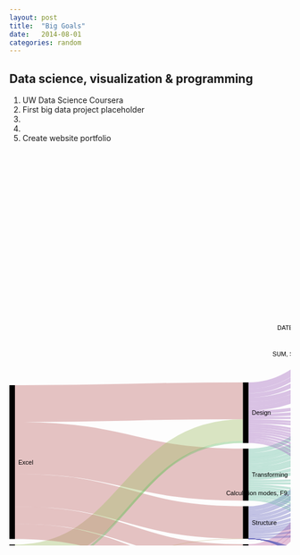 ```yaml
---
layout: post
title:  "Big Goals"
date:   2014-08-01
categories: random
---
```


<h2>Data science, visualization & programming</h2>

<ol>
	<li>UW Data Science Coursera</li>
	<li>First big data project placeholder</li>
	<li></li>
	<li></li>
	<li>Create website portfolio</li>
</ol>

<svg width="847" height="1188" xmlns="http://www.w3.org/2000/svg"><g transform="translate(0,10)"><g><path class="link" d="M10,522.4634146341464C214.25,522.4634146341464 214.25,570.1219512195122 418.5,570.1219512195122" style="stroke-width: 93.0731707317073px; fill: none; stroke: rgb(191, 105, 105); stroke-opacity: 0.4;"></path><path class="link" d="M10,442.9634146341463C214.25,442.9634146341463 214.25,437.9634146341463 418.5,437.9634146341463" style="stroke-width: 65.9268292682927px; fill: none; stroke: rgb(191, 105, 105); stroke-opacity: 0.4;"></path><path class="link" d="M10,598.0853658536586C214.25,598.0853658536586 214.25,655.7439024390245 418.5,655.7439024390245" style="stroke-width: 58.1707317073171px; fill: none; stroke: rgb(191, 105, 105); stroke-opacity: 0.4;"></path><path class="link" d="M10,714.7317073170732C214.25,714.7317073170732 214.25,490.3170731707317 418.5,490.3170731707317" style="stroke-width: 38.7804878048781px; fill: none; stroke: rgb(162, 191, 105); stroke-opacity: 0.4;"></path><path class="link" d="M10,642.6829268292684C214.25,642.6829268292684 214.25,710.3414634146342 418.5,710.3414634146342" style="stroke-width: 31.0243902439024px; fill: none; stroke: rgb(191, 105, 105); stroke-opacity: 0.4;"></path><path class="link" d="M10,671.7682926829269C214.25,671.7682926829269 214.25,749.4268292682927 418.5,749.4268292682927" style="stroke-width: 27.1463414634146px; fill: none; stroke: rgb(191, 105, 105); stroke-opacity: 0.4;"></path><path class="link" d="M428.5,410.8170731707317C632.75,410.8170731707317 632.75,5.81707317073148 837,5.81707317073148" style="stroke-width: 11.6341463414634px; fill: none; stroke: rgb(162, 105, 191); stroke-opacity: 0.4;"></path><path class="link" d="M428.5,700.6463414634147C632.75,700.6463414634147 632.75,27.451219512194893 837,27.451219512194893" style="stroke-width: 11.6341463414634px; fill: none; stroke: rgb(191, 105, 162); stroke-opacity: 0.4;"></path><path class="link" d="M428.5,443.780487804878C632.75,443.780487804878 632.75,206.95121951219485 837,206.95121951219485" style="stroke-width: 7.75609756097561px; fill: none; stroke: rgb(162, 105, 191); stroke-opacity: 0.4;"></path><path class="link" d="M428.5,638.2926829268293C632.75,638.2926829268293 632.75,153.68292682926804 837,153.68292682926804" style="stroke-width: 7.75609756097561px; fill: none; stroke: rgb(105, 105, 191); stroke-opacity: 0.4;"></path><path class="link" d="M428.5,420.5121951219512C632.75,420.5121951219512 632.75,47.1463414634144 837,47.1463414634144" style="stroke-width: 7.75609756097561px; fill: none; stroke: rgb(162, 105, 191); stroke-opacity: 0.4;"></path><path class="link" d="M428.5,428.2682926829268C632.75,428.2682926829268 632.75,118.17073170731683 837,118.17073170731683" style="stroke-width: 7.75609756097561px; fill: none; stroke: rgb(162, 105, 191); stroke-opacity: 0.4;"></path><path class="link" d="M428.5,630.5365853658537C632.75,630.5365853658537 632.75,82.65853658536562 837,82.65853658536562" style="stroke-width: 7.75609756097561px; fill: none; stroke: rgb(105, 105, 191); stroke-opacity: 0.4;"></path><path class="link" d="M428.5,527.4634146341464C632.75,527.4634146341464 632.75,135.92682926829244 837,135.92682926829244" style="stroke-width: 7.75609756097561px; fill: none; stroke: rgb(105, 191, 162); stroke-opacity: 0.4;"></path><path class="link" d="M428.5,436.0243902439024C632.75,436.0243902439024 632.75,189.19512195121925 837,189.19512195121925" style="stroke-width: 7.75609756097561px; fill: none; stroke: rgb(162, 105, 191); stroke-opacity: 0.4;"></path><path class="link" d="M428.5,710.3414634146342C632.75,710.3414634146342 632.75,64.90243902439002 837,64.90243902439002" style="stroke-width: 7.75609756097561px; fill: none; stroke: rgb(191, 105, 162); stroke-opacity: 0.4;"></path><path class="link" d="M428.5,718.0975609756098C632.75,718.0975609756098 632.75,100.41463414634123 837,100.41463414634123" style="stroke-width: 7.75609756097561px; fill: none; stroke: rgb(191, 105, 162); stroke-opacity: 0.4;"></path><path class="link" d="M428.5,535.219512195122C632.75,535.219512195122 632.75,242.46341463414606 837,242.46341463414606" style="stroke-width: 7.75609756097561px; fill: none; stroke: rgb(105, 191, 162); stroke-opacity: 0.4;"></path><path class="link" d="M428.5,451.5365853658537C632.75,451.5365853658537 632.75,224.70731707317046 837,224.70731707317046" style="stroke-width: 7.75609756097561px; fill: none; stroke: rgb(162, 105, 191); stroke-opacity: 0.4;"></path><path class="link" d="M428.5,739.7317073170732C632.75,739.7317073170732 632.75,171.43902439024365 837,171.43902439024365" style="stroke-width: 7.75609756097561px; fill: none; stroke: rgb(105, 162, 191); stroke-opacity: 0.4;"></path><path class="link" d="M428.5,662.5304878048781C632.75,662.5304878048781 632.75,449.0548780487802 837,449.0548780487802" style="stroke-width: 5.81707317073171px; fill: none; stroke: rgb(105, 105, 191); stroke-opacity: 0.4;"></path><path class="link" d="M428.5,553.640243902439C632.75,553.640243902439 632.75,306.7012195121949 837,306.7012195121949" style="stroke-width: 5.81707317073171px; fill: none; stroke: rgb(105, 191, 162); stroke-opacity: 0.4;"></path><path class="link" d="M428.5,656.7134146341464C632.75,656.7134146341464 632.75,385.7865853658534 837,385.7865853658534" style="stroke-width: 5.81707317073171px; fill: none; stroke: rgb(105, 105, 191); stroke-opacity: 0.4;"></path><path class="link" d="M428.5,650.8963414634147C632.75,650.8963414634147 632.75,322.5182926829266 837,322.5182926829266" style="stroke-width: 5.81707317073171px; fill: none; stroke: rgb(105, 105, 191); stroke-opacity: 0.4;"></path><path class="link" d="M428.5,458.32317073170736C632.75,458.32317073170736 632.75,369.9695121951217 837,369.9695121951217" style="stroke-width: 5.81707317073171px; fill: none; stroke: rgb(162, 105, 191); stroke-opacity: 0.4;"></path><path class="link" d="M428.5,645.079268292683C632.75,645.079268292683 632.75,275.0670731707315 837,275.0670731707315" style="stroke-width: 5.81707317073171px; fill: none; stroke: rgb(105, 105, 191); stroke-opacity: 0.4;"></path><path class="link" d="M428.5,464.14024390243907C632.75,464.14024390243907 632.75,417.4207317073168 837,417.4207317073168" style="stroke-width: 5.81707317073171px; fill: none; stroke: rgb(162, 105, 191); stroke-opacity: 0.4;"></path><path class="link" d="M428.5,565.2743902439024C632.75,565.2743902439024 632.75,354.15243902439 837,354.15243902439" style="stroke-width: 5.81707317073171px; fill: none; stroke: rgb(105, 191, 162); stroke-opacity: 0.4;"></path><path class="link" d="M428.5,559.4573170731708C632.75,559.4573170731708 632.75,338.3353658536583 837,338.3353658536583" style="stroke-width: 5.81707317073171px; fill: none; stroke: rgb(105, 191, 162); stroke-opacity: 0.4;"></path><path class="link" d="M428.5,571.0914634146342C632.75,571.0914634146342 632.75,401.6036585365851 837,401.6036585365851" style="stroke-width: 5.81707317073171px; fill: none; stroke: rgb(105, 191, 162); stroke-opacity: 0.4;"></path><path class="link" d="M428.5,542.0060975609756C632.75,542.0060975609756 632.75,259.2499999999998 837,259.2499999999998" style="stroke-width: 5.81707317073171px; fill: none; stroke: rgb(105, 191, 162); stroke-opacity: 0.4;"></path><path class="link" d="M428.5,547.8231707317074C632.75,547.8231707317074 632.75,290.8841463414632 837,290.8841463414632" style="stroke-width: 5.81707317073171px; fill: none; stroke: rgb(105, 191, 162); stroke-opacity: 0.4;"></path><path class="link" d="M428.5,576.9085365853658C632.75,576.9085365853658 632.75,433.2378048780485 837,433.2378048780485" style="stroke-width: 5.81707317073171px; fill: none; stroke: rgb(105, 191, 162); stroke-opacity: 0.4;"></path><path class="link" d="M428.5,597.2682926829269C632.75,597.2682926829269 632.75,741.463414634146 837,741.463414634146" style="stroke-width: 3.8780487804878px; fill: none; stroke: rgb(105, 191, 162); stroke-opacity: 0.4;"></path><path class="link" d="M428.5,753.3048780487806C632.75,753.3048780487806 632.75,769.2195121951216 837,769.2195121951216" style="stroke-width: 3.8780487804878px; fill: none; stroke: rgb(105, 162, 191); stroke-opacity: 0.4;"></path><path class="link" d="M428.5,500.0121951219512C632.75,500.0121951219512 632.75,755.3414634146338 837,755.3414634146338" style="stroke-width: 3.8780487804878px; fill: none; stroke: rgb(162, 105, 191); stroke-opacity: 0.4;"></path><path class="link" d="M428.5,679.0121951219513C632.75,679.0121951219513 632.75,574.9268292682924 837,574.9268292682924" style="stroke-width: 3.8780487804878px; fill: none; stroke: rgb(105, 105, 191); stroke-opacity: 0.4;"></path><path class="link" d="M10,746.0609756097562C214.25,746.0609756097562 214.25,511.6463414634146 418.5,511.6463414634146" style="stroke-width: 3.8780487804878px; fill: none; stroke: rgb(105, 191, 105); stroke-opacity: 0.4;"></path><path class="link" d="M428.5,601.1463414634147C632.75,601.1463414634147 632.75,783.0975609756094 837,783.0975609756094" style="stroke-width: 3.8780487804878px; fill: none; stroke: rgb(105, 191, 162); stroke-opacity: 0.4;"></path><path class="link" d="M428.5,480.6219512195122C632.75,480.6219512195122 632.75,616.5609756097558 837,616.5609756097558" style="stroke-width: 3.8780487804878px; fill: none; stroke: rgb(162, 105, 191); stroke-opacity: 0.4;"></path><path class="link" d="M428.5,496.1341463414634C632.75,496.1341463414634 632.75,699.8292682926826 837,699.8292682926826" style="stroke-width: 3.8780487804878px; fill: none; stroke: rgb(162, 105, 191); stroke-opacity: 0.4;"></path><path class="link" d="M428.5,605.0243902439025C632.75,605.0243902439025 632.75,796.9756097560972 837,796.9756097560972" style="stroke-width: 3.8780487804878px; fill: none; stroke: rgb(105, 191, 162); stroke-opacity: 0.4;"></path><path class="link" d="M428.5,608.9024390243903C632.75,608.9024390243903 632.75,824.7317073170728 837,824.7317073170728" style="stroke-width: 3.8780487804878px; fill: none; stroke: rgb(105, 191, 162); stroke-opacity: 0.4;"></path><path class="link" d="M428.5,589.5121951219513C632.75,589.5121951219513 632.75,685.9512195121948 837,685.9512195121948" style="stroke-width: 3.8780487804878px; fill: none; stroke: rgb(105, 191, 162); stroke-opacity: 0.4;"></path><path class="link" d="M428.5,581.7560975609757C632.75,581.7560975609757 632.75,561.0487804878046 837,561.0487804878046" style="stroke-width: 3.8780487804878px; fill: none; stroke: rgb(105, 191, 162); stroke-opacity: 0.4;"></path><path class="link" d="M428.5,682.8902439024391C632.75,682.8902439024391 632.75,644.3170731707314 837,644.3170731707314" style="stroke-width: 3.8780487804878px; fill: none; stroke: rgb(105, 105, 191); stroke-opacity: 0.4;"></path><path class="link" d="M428.5,723.9146341463415C632.75,723.9146341463415 632.75,713.7073170731704 837,713.7073170731704" style="stroke-width: 3.8780487804878px; fill: none; stroke: rgb(191, 105, 162); stroke-opacity: 0.4;"></path><path class="link" d="M428.5,585.6341463414635C632.75,585.6341463414635 632.75,588.8048780487802 837,588.8048780487802" style="stroke-width: 3.8780487804878px; fill: none; stroke: rgb(105, 191, 162); stroke-opacity: 0.4;"></path><path class="link" d="M428.5,667.3780487804879C632.75,667.3780487804879 632.75,477.78048780487774 837,477.78048780487774" style="stroke-width: 3.8780487804878px; fill: none; stroke: rgb(105, 105, 191); stroke-opacity: 0.4;"></path><path class="link" d="M428.5,671.2560975609757C632.75,671.2560975609757 632.75,491.65853658536554 837,491.65853658536554" style="stroke-width: 3.8780487804878px; fill: none; stroke: rgb(105, 105, 191); stroke-opacity: 0.4;"></path><path class="link" d="M428.5,675.1341463414635C632.75,675.1341463414635 632.75,505.53658536585334 837,505.53658536585334" style="stroke-width: 3.8780487804878px; fill: none; stroke: rgb(105, 105, 191); stroke-opacity: 0.4;"></path><path class="link" d="M428.5,484.5C632.75,484.5 632.75,630.4390243902436 837,630.4390243902436" style="stroke-width: 3.8780487804878px; fill: none; stroke: rgb(162, 105, 191); stroke-opacity: 0.4;"></path><path class="link" d="M428.5,593.3902439024391C632.75,593.3902439024391 632.75,727.5853658536582 837,727.5853658536582" style="stroke-width: 3.8780487804878px; fill: none; stroke: rgb(105, 191, 162); stroke-opacity: 0.4;"></path><path class="link" d="M428.5,476.7439024390244C632.75,476.7439024390244 632.75,533.292682926829 837,533.292682926829" style="stroke-width: 3.8780487804878px; fill: none; stroke: rgb(162, 105, 191); stroke-opacity: 0.4;"></path><path class="link" d="M428.5,745.548780487805C632.75,745.548780487805 632.75,547.1707317073168 837,547.1707317073168" style="stroke-width: 3.8780487804878px; fill: none; stroke: rgb(105, 162, 191); stroke-opacity: 0.4;"></path><path class="link" d="M428.5,472.8658536585366C632.75,472.8658536585366 632.75,519.4146341463412 837,519.4146341463412" style="stroke-width: 3.8780487804878px; fill: none; stroke: rgb(162, 105, 191); stroke-opacity: 0.4;"></path><path class="link" d="M428.5,468.9878048780488C632.75,468.9878048780488 632.75,463.90243902438993 837,463.90243902438993" style="stroke-width: 3.8780487804878px; fill: none; stroke: rgb(162, 105, 191); stroke-opacity: 0.4;"></path><path class="link" d="M428.5,749.4268292682927C632.75,749.4268292682927 632.75,602.682926829268 837,602.682926829268" style="stroke-width: 3.8780487804878px; fill: none; stroke: rgb(105, 162, 191); stroke-opacity: 0.4;"></path><path class="link" d="M428.5,488.3780487804878C632.75,488.3780487804878 632.75,658.1951219512192 837,658.1951219512192" style="stroke-width: 3.8780487804878px; fill: none; stroke: rgb(162, 105, 191); stroke-opacity: 0.4;"></path><path class="link" d="M428.5,492.2560975609756C632.75,492.2560975609756 632.75,672.073170731707 837,672.073170731707" style="stroke-width: 3.8780487804878px; fill: none; stroke: rgb(162, 105, 191); stroke-opacity: 0.4;"></path><path class="link" d="M428.5,503.890243902439C632.75,503.890243902439 632.75,810.853658536585 837,810.853658536585" style="stroke-width: 3.8780487804878px; fill: none; stroke: rgb(162, 105, 191); stroke-opacity: 0.4;"></path><path class="link" d="M428.5,762.0304878048781C632.75,762.0304878048781 632.75,909.2743902439024 837,909.2743902439024" style="stroke-width: 1.9390243902439px; fill: none; stroke: rgb(105, 162, 191); stroke-opacity: 0.4;"></path><path class="link" d="M428.5,615.689024390244C632.75,615.689024390244 632.75,957.0304878048782 837,957.0304878048782" style="stroke-width: 1.9390243902439px; fill: none; stroke: rgb(105, 191, 162); stroke-opacity: 0.4;"></path><path class="link" d="M428.5,506.7987804878049C632.75,506.7987804878049 632.75,873.4573170731705 837,873.4573170731705" style="stroke-width: 1.9390243902439px; fill: none; stroke: rgb(162, 105, 191); stroke-opacity: 0.4;"></path><path class="link" d="M428.5,508.7378048780488C632.75,508.7378048780488 632.75,897.3353658536585 837,897.3353658536585" style="stroke-width: 1.9390243902439px; fill: none; stroke: rgb(162, 105, 191); stroke-opacity: 0.4;"></path><path class="link" d="M428.5,758.1524390243903C632.75,758.1524390243903 632.75,849.5792682926826 837,849.5792682926826" style="stroke-width: 1.9390243902439px; fill: none; stroke: rgb(105, 162, 191); stroke-opacity: 0.4;"></path><path class="link" d="M428.5,756.2134146341464C632.75,756.2134146341464 632.75,837.6402439024387 837,837.6402439024387" style="stroke-width: 1.9390243902439px; fill: none; stroke: rgb(105, 162, 191); stroke-opacity: 0.4;"></path><path class="link" d="M428.5,512.6158536585366C632.75,512.6158536585366 632.75,945.0914634146343 837,945.0914634146343" style="stroke-width: 1.9390243902439px; fill: none; stroke: rgb(162, 105, 191); stroke-opacity: 0.4;"></path><path class="link" d="M428.5,760.0914634146342C632.75,760.0914634146342 632.75,885.3963414634145 837,885.3963414634145" style="stroke-width: 1.9390243902439px; fill: none; stroke: rgb(105, 162, 191); stroke-opacity: 0.4;"></path><path class="link" d="M428.5,510.6768292682927C632.75,510.6768292682927 632.75,933.1524390243903 837,933.1524390243903" style="stroke-width: 1.9390243902439px; fill: none; stroke: rgb(162, 105, 191); stroke-opacity: 0.4;"></path><path class="link" d="M428.5,613.75C632.75,613.75 632.75,921.2134146341464 837,921.2134146341464" style="stroke-width: 1.9390243902439px; fill: none; stroke: rgb(105, 191, 162); stroke-opacity: 0.4;"></path><path class="link" d="M428.5,611.8109756097562C632.75,611.8109756097562 632.75,861.5182926829266 837,861.5182926829266" style="stroke-width: 1.9390243902439px; fill: none; stroke: rgb(105, 191, 162); stroke-opacity: 0.4;"></path><path class="link" d="M428.5,684.829268292683C632.75,684.829268292683 632.75,1038.0000000000002 837,1038.0000000000002" style="stroke-width: 1px; fill: none; stroke: rgb(105, 105, 191); stroke-opacity: 0.4;"></path><path class="link" d="M428.5,684.829268292683C632.75,684.829268292683 632.75,1138.0000000000002 837,1138.0000000000002" style="stroke-width: 1px; fill: none; stroke: rgb(105, 105, 191); stroke-opacity: 0.4;"></path><path class="link" d="M428.5,684.829268292683C632.75,684.829268292683 632.75,1168.0000000000002 837,1168.0000000000002" style="stroke-width: 1px; fill: none; stroke: rgb(105, 105, 191); stroke-opacity: 0.4;"></path><path class="link" d="M428.5,684.829268292683C632.75,684.829268292683 632.75,1018.0000000000002 837,1018.0000000000002" style="stroke-width: 1px; fill: none; stroke: rgb(105, 105, 191); stroke-opacity: 0.4;"></path><path class="link" d="M428.5,684.829268292683C632.75,684.829268292683 632.75,998.0000000000002 837,998.0000000000002" style="stroke-width: 1px; fill: none; stroke: rgb(105, 105, 191); stroke-opacity: 0.4;"></path><path class="link" d="M428.5,684.829268292683C632.75,684.829268292683 632.75,1028.0000000000002 837,1028.0000000000002" style="stroke-width: 1px; fill: none; stroke: rgb(105, 105, 191); stroke-opacity: 0.4;"></path><path class="link" d="M428.5,684.829268292683C632.75,684.829268292683 632.75,1118.0000000000002 837,1118.0000000000002" style="stroke-width: 1px; fill: none; stroke: rgb(105, 105, 191); stroke-opacity: 0.4;"></path><path class="link" d="M428.5,684.829268292683C632.75,684.829268292683 632.75,1068.0000000000002 837,1068.0000000000002" style="stroke-width: 1px; fill: none; stroke: rgb(105, 105, 191); stroke-opacity: 0.4;"></path><path class="link" d="M428.5,684.829268292683C632.75,684.829268292683 632.75,1088.0000000000002 837,1088.0000000000002" style="stroke-width: 1px; fill: none; stroke: rgb(105, 105, 191); stroke-opacity: 0.4;"></path><path class="link" d="M428.5,684.829268292683C632.75,684.829268292683 632.75,1098.0000000000002 837,1098.0000000000002" style="stroke-width: 1px; fill: none; stroke: rgb(105, 105, 191); stroke-opacity: 0.4;"></path><path class="link" d="M428.5,684.829268292683C632.75,684.829268292683 632.75,1108.0000000000002 837,1108.0000000000002" style="stroke-width: 1px; fill: none; stroke: rgb(105, 105, 191); stroke-opacity: 0.4;"></path><path class="link" d="M428.5,684.829268292683C632.75,684.829268292683 632.75,1078.0000000000002 837,1078.0000000000002" style="stroke-width: 1px; fill: none; stroke: rgb(105, 105, 191); stroke-opacity: 0.4;"></path><path class="link" d="M428.5,684.829268292683C632.75,684.829268292683 632.75,1058.0000000000002 837,1058.0000000000002" style="stroke-width: 1px; fill: none; stroke: rgb(105, 105, 191); stroke-opacity: 0.4;"></path><path class="link" d="M428.5,684.829268292683C632.75,684.829268292683 632.75,1128.0000000000002 837,1128.0000000000002" style="stroke-width: 1px; fill: none; stroke: rgb(105, 105, 191); stroke-opacity: 0.4;"></path><path class="link" d="M428.5,684.829268292683C632.75,684.829268292683 632.75,1008.0000000000002 837,1008.0000000000002" style="stroke-width: 1px; fill: none; stroke: rgb(105, 105, 191); stroke-opacity: 0.4;"></path><path class="link" d="M428.5,684.829268292683C632.75,684.829268292683 632.75,1048.0000000000002 837,1048.0000000000002" style="stroke-width: 1px; fill: none; stroke: rgb(105, 105, 191); stroke-opacity: 0.4;"></path><path class="link" d="M428.5,684.829268292683C632.75,684.829268292683 632.75,988.0000000000002 837,988.0000000000002" style="stroke-width: 1px; fill: none; stroke: rgb(105, 105, 191); stroke-opacity: 0.4;"></path><path class="link" d="M428.5,684.829268292683C632.75,684.829268292683 632.75,978.0000000000002 837,978.0000000000002" style="stroke-width: 1px; fill: none; stroke: rgb(105, 105, 191); stroke-opacity: 0.4;"></path><path class="link" d="M428.5,684.829268292683C632.75,684.829268292683 632.75,1158.0000000000002 837,1158.0000000000002" style="stroke-width: 1px; fill: none; stroke: rgb(105, 105, 191); stroke-opacity: 0.4;"></path><path class="link" d="M428.5,684.829268292683C632.75,684.829268292683 632.75,1148.0000000000002 837,1148.0000000000002" style="stroke-width: 1px; fill: none; stroke: rgb(105, 105, 191); stroke-opacity: 0.4;"></path><path class="link" d="M10,758C214.25,758 214.25,684.829268292683 418.5,684.829268292683" style="stroke-width: 1px; fill: none; stroke: rgb(191, 162, 105); stroke-opacity: 0.4;"></path><path class="link" d="M428.5,684.829268292683C632.75,684.829268292683 632.75,968.0000000000002 837,968.0000000000002" style="stroke-width: 1px; fill: none; stroke: rgb(105, 105, 191); stroke-opacity: 0.4;"></path></g><g><g class="node" transform="translate(418.5,694.829268292683)"><rect height="31.024390243902438" width="10"><title>Analysis
80</title></rect><text x="16" y="15.512195121951219" dy=".35em" text-anchor="start" style="font-size: 11px; font-family: Arial, Helvetica; pointer-events: none;">Analysis</text></g><g class="node" transform="translate(418.5,405)"><rect height="108.58536585365854" width="10"><title>Design
280</title></rect><text x="16" y="54.29268292682927" dy=".35em" text-anchor="start" style="font-size: 11px; font-family: Arial, Helvetica; pointer-events: none;">Design</text></g><g class="node" transform="translate(418.5,735.8536585365854)"><rect height="27.146341463414636" width="10"><title>Efficiency
70</title></rect><text x="16" y="13.573170731707318" dy=".35em" text-anchor="start" style="font-size: 11px; font-family: Arial, Helvetica; pointer-events: none;">Efficiency</text></g><g class="node" transform="translate(418.5,626.6585365853659)"><rect height="58.170731707317074" width="10"><title>Structure
150</title></rect><text x="16" y="29.085365853658537" dy=".35em" text-anchor="start" style="font-size: 11px; font-family: Arial, Helvetica; pointer-events: none;">Structure</text></g><g class="node" transform="translate(418.5,523.5853658536586)"><rect height="93.07317073170732" width="10"><title>Transforming
240</title></rect><text x="16" y="46.53658536585366" dy=".35em" text-anchor="start" style="font-size: 11px; font-family: Arial, Helvetica; pointer-events: none;">Transforming</text></g><g class="node" transform="translate(837,956.0609756097563)"><rect height="1.9390243902439024" width="10" style="fill: rgb(102, 102, 102);"><title>ABS
5</title></rect><text x="-6" y="0.9695121951219512" dy=".35em" text-anchor="end" style="font-size: 11px; font-family: Arial, Helvetica; pointer-events: none;">ABS</text></g><g class="node" transform="translate(837,884.4268292682925)"><rect height="1.9390243902439024" width="10" style="fill: rgb(102, 102, 102);"><title>Absolute vs. Relative References
5</title></rect><text x="-6" y="0.9695121951219512" dy=".35em" text-anchor="end" style="font-size: 11px; font-family: Arial, Helvetica; pointer-events: none;">Absolute vs. Relative References</text></g><g class="node" transform="translate(837,132.04878048780463)"><rect height="7.7560975609756095" width="10" style="fill: rgb(102, 102, 102);"><title>Advanced filter (unique values)
20</title></rect><text x="-6" y="3.8780487804878048" dy=".35em" text-anchor="end" style="font-size: 11px; font-family: Arial, Helvetica; pointer-events: none;">Advanced filter (unique values)</text></g><g class="node" transform="translate(837,545.2317073170728)"><rect height="3.8780487804878048" width="10" style="fill: rgb(102, 102, 102);"><title>Autofilter
10</title></rect><text x="-6" y="1.9390243902439024" dy=".35em" text-anchor="end" style="font-size: 11px; font-family: Arial, Helvetica; pointer-events: none;">Autofilter</text></g><g class="node" transform="translate(837,572.9878048780485)"><rect height="3.8780487804878048" width="10" style="fill: rgb(102, 102, 102);"><title>Background tab
10</title></rect><text x="-6" y="1.9390243902439024" dy=".35em" text-anchor="end" style="font-size: 11px; font-family: Arial, Helvetica; pointer-events: none;">Background tab</text></g><g class="node" transform="translate(837,600.743902439024)"><rect height="3.8780487804878048" width="10" style="fill: rgb(102, 102, 102);"><title>Calculation modes, F9, calc parts of formulas with F9, follow formula with F5, show formula
10</title></rect><text x="-6" y="1.9390243902439024" dy=".35em" text-anchor="end" style="font-size: 11px; font-family: Arial, Helvetica; pointer-events: none;">Calculation modes, F9, calc parts of formulas with F9, follow formula with F5, show formula</text></g><g class="node" transform="translate(837,670.1341463414631)"><rect height="3.8780487804878048" width="10" style="fill: rgb(102, 102, 102);"><title>Camera tool
10</title></rect><text x="-6" y="1.9390243902439024" dy=".35em" text-anchor="end" style="font-size: 11px; font-family: Arial, Helvetica; pointer-events: none;">Camera tool</text></g><g class="node" transform="translate(837,684.0121951219509)"><rect height="3.8780487804878048" width="10" style="fill: rgb(102, 102, 102);"><title>CEILING, FLOOR, ROUND, ROUNDUP, ROUNDDOWN
10</title></rect><text x="-6" y="1.9390243902439024" dy=".35em" text-anchor="end" style="font-size: 11px; font-family: Arial, Helvetica; pointer-events: none;">CEILING, FLOOR, ROUND, ROUNDUP, ROUNDDOWN</text></g><g class="node" transform="translate(837,1098.0000000000002)"><rect height="0" width="10" style="fill: rgb(102, 102, 102);"><title>Column and table aliases
0</title></rect><text x="-6" y="0" dy=".35em" text-anchor="end" style="font-size: 11px; font-family: Arial, Helvetica; pointer-events: none;">Column and table aliases</text></g><g class="node" transform="translate(837,944.1219512195123)"><rect height="1.9390243902439024" width="10" style="fill: rgb(102, 102, 102);"><title>Comments
5</title></rect><text x="-6" y="0.9695121951219512" dy=".35em" text-anchor="end" style="font-size: 11px; font-family: Arial, Helvetica; pointer-events: none;">Comments</text></g><g class="node" transform="translate(837,43.2682926829266)"><rect height="7.7560975609756095" width="10" style="fill: rgb(102, 102, 102);"><title>Conditional formatting, icons, data bars
20</title></rect><text x="-6" y="3.8780487804878048" dy=".35em" text-anchor="end" style="font-size: 11px; font-family: Arial, Helvetica; pointer-events: none;">Conditional formatting, icons, data bars</text></g><g class="node" transform="translate(837,1108.0000000000002)"><rect height="0" width="10" style="fill: rgb(102, 102, 102);"><title>COUNT
0</title></rect><text x="-6" y="0" dy=".35em" text-anchor="end" style="font-size: 11px; font-family: Arial, Helvetica; pointer-events: none;">COUNT</text></g><g class="node" transform="translate(837,430.3292682926826)"><rect height="5.817073170731708" width="10" style="fill: rgb(102, 102, 102);"><title>COUNT, COUNTA, COUNTIF, COUNTIFS
15</title></rect><text x="-6" y="2.908536585365854" dy=".35em" text-anchor="end" style="font-size: 11px; font-family: Arial, Helvetica; pointer-events: none;">COUNT, COUNTA, COUNTIF, COUNTIFS</text></g><g class="node" transform="translate(837,1088.0000000000002)"><rect height="0" width="10" style="fill: rgb(102, 102, 102);"><title>Creating VIEWS
0</title></rect><text x="-6" y="0" dy=".35em" text-anchor="end" style="font-size: 11px; font-family: Arial, Helvetica; pointer-events: none;">Creating VIEWS</text></g><g class="node" transform="translate(837,586.8658536585363)"><rect height="3.8780487804878048" width="10" style="fill: rgb(102, 102, 102);"><title>Creatively Find &amp; Replace
10</title></rect><text x="-6" y="1.9390243902439024" dy=".35em" text-anchor="end" style="font-size: 11px; font-family: Arial, Helvetica; pointer-events: none;">Creatively Find &amp; Replace</text></g><g class="node" transform="translate(837,382.8780487804875)"><rect height="5.817073170731708" width="10" style="fill: rgb(102, 102, 102);"><title>Data connections
15</title></rect><text x="-6" y="2.908536585365854" dy=".35em" text-anchor="end" style="font-size: 11px; font-family: Arial, Helvetica; pointer-events: none;">Data connections</text></g><g class="node" transform="translate(837,319.6097560975607)"><rect height="5.817073170731708" width="10" style="fill: rgb(102, 102, 102);"><title>Data validation
15</title></rect><text x="-6" y="2.908536585365854" dy=".35em" text-anchor="end" style="font-size: 11px; font-family: Arial, Helvetica; pointer-events: none;">Data validation</text></g><g class="node" transform="translate(837,1038.0000000000002)"><rect height="0" width="10" style="fill: rgb(102, 102, 102);"><title>Data warehousing (general idea)
0</title></rect><text x="-6" y="0" dy=".35em" text-anchor="end" style="font-size: 11px; font-family: Arial, Helvetica; pointer-events: none;">Data warehousing (general idea)</text></g><g class="node" transform="translate(837,114.29268292682903)"><rect height="7.7560975609756095" width="10" style="fill: rgb(102, 102, 102);"><title>Data-ink ratio
20</title></rect><text x="-6" y="3.8780487804878048" dy=".35em" text-anchor="end" style="font-size: 11px; font-family: Arial, Helvetica; pointer-events: none;">Data-ink ratio</text></g><g class="node" transform="translate(837,303.792682926829)"><rect height="5.817073170731708" width="10" style="fill: rgb(102, 102, 102);"><title>DATE, TODAY, NOW, DAY, MONTH, YEAR, HOUR, MINUTE, SECOND
15</title></rect><text x="-6" y="2.908536585365854" dy=".35em" text-anchor="end" style="font-size: 11px; font-family: Arial, Helvetica; pointer-events: none;">DATE, TODAY, NOW, DAY, MONTH, YEAR, HOUR, MINUTE, SECOND</text></g><g class="node" transform="translate(837,461.96341463414603)"><rect height="3.8780487804878048" width="10" style="fill: rgb(102, 102, 102);"><title>Defining slicer and table styles
10</title></rect><text x="-6" y="1.9390243902439024" dy=".35em" text-anchor="end" style="font-size: 11px; font-family: Arial, Helvetica; pointer-events: none;">Defining slicer and table styles</text></g><g class="node" transform="translate(837,1118.0000000000002)"><rect height="0" width="10" style="fill: rgb(102, 102, 102);"><title>DISTINCT
0</title></rect><text x="-6" y="0" dy=".35em" text-anchor="end" style="font-size: 11px; font-family: Arial, Helvetica; pointer-events: none;">DISTINCT</text></g><g class="node" transform="translate(837,517.4756097560972)"><rect height="3.8780487804878048" width="10" style="fill: rgb(102, 102, 102);"><title>Distribute, Align, Bring Forward/Backward
10</title></rect><text x="-6" y="1.9390243902439024" dy=".35em" text-anchor="end" style="font-size: 11px; font-family: Arial, Helvetica; pointer-events: none;">Distribute, Align, Bring Forward/Backward</text></g><g class="node" transform="translate(837,531.353658536585)"><rect height="3.8780487804878048" width="10" style="fill: rgb(102, 102, 102);"><title>Export to PDF
10</title></rect><text x="-6" y="1.9390243902439024" dy=".35em" text-anchor="end" style="font-size: 11px; font-family: Arial, Helvetica; pointer-events: none;">Export to PDF</text></g><g class="node" transform="translate(837,908.3048780487804)"><rect height="1.9390243902439024" width="10" style="fill: rgb(102, 102, 102);"><title>Fill Series
5</title></rect><text x="-6" y="0.9695121951219512" dy=".35em" text-anchor="end" style="font-size: 11px; font-family: Arial, Helvetica; pointer-events: none;">Fill Series</text></g><g class="node" transform="translate(837,287.9756097560973)"><rect height="5.817073170731708" width="10" style="fill: rgb(102, 102, 102);"><title>FIND, TRIM, VALUE, CHAR, CONCAT
15</title></rect><text x="-6" y="2.908536585365854" dy=".35em" text-anchor="end" style="font-size: 11px; font-family: Arial, Helvetica; pointer-events: none;">FIND, TRIM, VALUE, CHAR, CONCAT</text></g><g class="node" transform="translate(837,185.31707317073145)"><rect height="7.7560975609756095" width="10" style="fill: rgb(102, 102, 102);"><title>Form controls
20</title></rect><text x="-6" y="3.8780487804878048" dy=".35em" text-anchor="end" style="font-size: 11px; font-family: Arial, Helvetica; pointer-events: none;">Form controls</text></g><g class="node" transform="translate(837,272.1585365853656)"><rect height="5.817073170731708" width="10" style="fill: rgb(102, 102, 102);"><title>Formats and TEXT formula and VALUE
15</title></rect><text x="-6" y="2.908536585365854" dy=".35em" text-anchor="end" style="font-size: 11px; font-family: Arial, Helvetica; pointer-events: none;">Formats and TEXT formula and VALUE</text></g><g class="node" transform="translate(837,628.4999999999997)"><rect height="3.8780487804878048" width="10" style="fill: rgb(102, 102, 102);"><title>Fractions, percentages and ratios
10</title></rect><text x="-6" y="1.9390243902439024" dy=".35em" text-anchor="end" style="font-size: 11px; font-family: Arial, Helvetica; pointer-events: none;">Fractions, percentages and ratios</text></g><g class="node" transform="translate(837,642.3780487804875)"><rect height="3.8780487804878048" width="10" style="fill: rgb(102, 102, 102);"><title>Freeze panes/split screen
10</title></rect><text x="-6" y="1.9390243902439024" dy=".35em" text-anchor="end" style="font-size: 11px; font-family: Arial, Helvetica; pointer-events: none;">Freeze panes/split screen</text></g><g class="node" transform="translate(837,220.82926829268266)"><rect height="7.7560975609756095" width="10" style="fill: rgb(102, 102, 102);"><title>Gestalt principles
20</title></rect><text x="-6" y="3.8780487804878048" dy=".35em" text-anchor="end" style="font-size: 11px; font-family: Arial, Helvetica; pointer-events: none;">Gestalt principles</text></g><g class="node" transform="translate(837,446.14634146341433)"><rect height="5.817073170731708" width="10" style="fill: rgb(102, 102, 102);"><title>GETPIVOTDATA
15</title></rect><text x="-6" y="2.908536585365854" dy=".35em" text-anchor="end" style="font-size: 11px; font-family: Arial, Helvetica; pointer-events: none;">GETPIVOTDATA</text></g><g class="node" transform="translate(837,21.634146341463186)"><rect height="11.634146341463415" width="10" style="fill: rgb(102, 102, 102);"><title>Goal Seek, Solver Add-in
30</title></rect><text x="-6" y="5.817073170731708" dy=".35em" text-anchor="end" style="font-size: 11px; font-family: Arial, Helvetica; pointer-events: none;">Goal Seek, Solver Add-in</text></g><g class="node" transform="translate(837,836.6707317073167)"><rect height="1.9390243902439024" width="10" style="fill: rgb(102, 102, 102);"><title>GoTo, Special
5</title></rect><text x="-6" y="0.9695121951219512" dy=".35em" text-anchor="end" style="font-size: 11px; font-family: Arial, Helvetica; pointer-events: none;">GoTo, Special</text></g><g class="node" transform="translate(837,968.0000000000002)"><rect height="0" width="10" style="fill: rgb(102, 102, 102);"><title>GROUP BY, HAVING
0</title></rect><text x="-6" y="0" dy=".35em" text-anchor="end" style="font-size: 11px; font-family: Arial, Helvetica; pointer-events: none;">GROUP BY, HAVING</text></g><g class="node" transform="translate(837,475.84146341463384)"><rect height="3.8780487804878048" width="10" style="fill: rgb(102, 102, 102);"><title>Groups/Outlines
10</title></rect><text x="-6" y="1.9390243902439024" dy=".35em" text-anchor="end" style="font-size: 11px; font-family: Arial, Helvetica; pointer-events: none;">Groups/Outlines</text></g><g class="node" transform="translate(837,489.71951219512164)"><rect height="3.8780487804878048" width="10" style="fill: rgb(102, 102, 102);"><title>Hide rows/columns
10</title></rect><text x="-6" y="1.9390243902439024" dy=".35em" text-anchor="end" style="font-size: 11px; font-family: Arial, Helvetica; pointer-events: none;">Hide rows/columns</text></g><g class="node" transform="translate(837,503.59756097560944)"><rect height="3.8780487804878048" width="10" style="fill: rgb(102, 102, 102);"><title>Hide sheet (very hide sheets)
10</title></rect><text x="-6" y="1.9390243902439024" dy=".35em" text-anchor="end" style="font-size: 11px; font-family: Arial, Helvetica; pointer-events: none;">Hide sheet (very hide sheets)</text></g><g class="node" transform="translate(837,167.56097560975584)"><rect height="7.7560975609756095" width="10" style="fill: rgb(102, 102, 102);"><title>Hotkeys
20</title></rect><text x="-6" y="3.8780487804878048" dy=".35em" text-anchor="end" style="font-size: 11px; font-family: Arial, Helvetica; pointer-events: none;">Hotkeys</text></g><g class="node" transform="translate(837,697.8902439024387)"><rect height="3.8780487804878048" width="10" style="fill: rgb(102, 102, 102);"><title>Hyperlink formula
10</title></rect><text x="-6" y="1.9390243902439024" dy=".35em" text-anchor="end" style="font-size: 11px; font-family: Arial, Helvetica; pointer-events: none;">Hyperlink formula</text></g><g class="node" transform="translate(837,96.53658536585343)"><rect height="7.7560975609756095" width="10" style="fill: rgb(102, 102, 102);"><title>IF, Nested IF, CHOOSE
20</title></rect><text x="-6" y="3.8780487804878048" dy=".35em" text-anchor="end" style="font-size: 11px; font-family: Arial, Helvetica; pointer-events: none;">IF, Nested IF, CHOOSE</text></g><g class="node" transform="translate(837,559.1097560975606)"><rect height="3.8780487804878048" width="10" style="fill: rgb(102, 102, 102);"><title>IFERROR, AND, OR, NOT
10</title></rect><text x="-6" y="1.9390243902439024" dy=".35em" text-anchor="end" style="font-size: 11px; font-family: Arial, Helvetica; pointer-events: none;">IFERROR, AND, OR, NOT</text></g><g class="node" transform="translate(837,998.0000000000002)"><rect height="0" width="10" style="fill: rgb(102, 102, 102);"><title>IN
0</title></rect><text x="-6" y="0" dy=".35em" text-anchor="end" style="font-size: 11px; font-family: Arial, Helvetica; pointer-events: none;">IN</text></g><g class="node" transform="translate(837,1168.0000000000002)"><rect height="0" width="10" style="fill: rgb(102, 102, 102);"><title>Joining the most recent record
0</title></rect><text x="-6" y="0" dy=".35em" text-anchor="end" style="font-size: 11px; font-family: Arial, Helvetica; pointer-events: none;">Joining the most recent record</text></g><g class="node" transform="translate(837,1018.0000000000002)"><rect height="0" width="10" style="fill: rgb(102, 102, 102);"><title>JOINS
0</title></rect><text x="-6" y="0" dy=".35em" text-anchor="end" style="font-size: 11px; font-family: Arial, Helvetica; pointer-events: none;">JOINS</text></g><g class="node" transform="translate(837,256.3414634146339)"><rect height="5.817073170731708" width="10" style="fill: rgb(102, 102, 102);"><title>LEFT, MID, RIGHT, LEN
15</title></rect><text x="-6" y="2.908536585365854" dy=".35em" text-anchor="end" style="font-size: 11px; font-family: Arial, Helvetica; pointer-events: none;">LEFT, MID, RIGHT, LEN</text></g><g class="node" transform="translate(837,872.4878048780486)"><rect height="1.9390243902439024" width="10" style="fill: rgb(102, 102, 102);"><title>Merging vs. Center Across
5</title></rect><text x="-6" y="0.9695121951219512" dy=".35em" text-anchor="end" style="font-size: 11px; font-family: Arial, Helvetica; pointer-events: none;">Merging vs. Center Across</text></g><g class="node" transform="translate(837,614.6219512195119)"><rect height="3.8780487804878048" width="10" style="fill: rgb(102, 102, 102);"><title>Moire effect
10</title></rect><text x="-6" y="1.9390243902439024" dy=".35em" text-anchor="end" style="font-size: 11px; font-family: Arial, Helvetica; pointer-events: none;">Moire effect</text></g><g class="node" transform="translate(837,78.78048780487782)"><rect height="7.7560975609756095" width="10" style="fill: rgb(102, 102, 102);"><title>Named Ranges
20</title></rect><text x="-6" y="3.8780487804878048" dy=".35em" text-anchor="end" style="font-size: 11px; font-family: Arial, Helvetica; pointer-events: none;">Named Ranges</text></g><g class="node" transform="translate(837,398.6951219512192)"><rect height="5.817073170731708" width="10" style="fill: rgb(102, 102, 102);"><title>OFFSET, ROWS, COLUMNS, CELL, ADDRESS, INDIRECT
15</title></rect><text x="-6" y="2.908536585365854" dy=".35em" text-anchor="end" style="font-size: 11px; font-family: Arial, Helvetica; pointer-events: none;">OFFSET, ROWS, COLUMNS, CELL, ADDRESS, INDIRECT</text></g><g class="node" transform="translate(837,1138.0000000000002)"><rect height="0" width="10" style="fill: rgb(102, 102, 102);"><title>OLAP (cubes)
0</title></rect><text x="-6" y="0" dy=".35em" text-anchor="end" style="font-size: 11px; font-family: Arial, Helvetica; pointer-events: none;">OLAP (cubes)</text></g><g class="node" transform="translate(837,1148.0000000000002)"><rect height="0" width="10" style="fill: rgb(102, 102, 102);"><title>ON for things other than joins
0</title></rect><text x="-6" y="0" dy=".35em" text-anchor="end" style="font-size: 11px; font-family: Arial, Helvetica; pointer-events: none;">ON for things other than joins</text></g><g class="node" transform="translate(837,1158.0000000000002)"><rect height="0" width="10" style="fill: rgb(102, 102, 102);"><title>ORDER BY
0</title></rect><text x="-6" y="0" dy=".35em" text-anchor="end" style="font-size: 11px; font-family: Arial, Helvetica; pointer-events: none;">ORDER BY</text></g><g class="node" transform="translate(837,860.5487804878046)"><rect height="1.9390243902439024" width="10" style="fill: rgb(102, 102, 102);"><title>Paste special/values
5</title></rect><text x="-6" y="0.9695121951219512" dy=".35em" text-anchor="end" style="font-size: 11px; font-family: Arial, Helvetica; pointer-events: none;">Paste special/values</text></g><g class="node" transform="translate(837,414.5121951219509)"><rect height="5.817073170731708" width="10" style="fill: rgb(102, 102, 102);"><title>Pivot charts (PC only)
15</title></rect><text x="-6" y="2.908536585365854" dy=".35em" text-anchor="end" style="font-size: 11px; font-family: Arial, Helvetica; pointer-events: none;">Pivot charts (PC only)</text></g><g class="node" transform="translate(837,61.02439024390221)"><rect height="7.7560975609756095" width="10" style="fill: rgb(102, 102, 102);"><title>Pivot tables
20</title></rect><text x="-6" y="3.8780487804878048" dy=".35em" text-anchor="end" style="font-size: 11px; font-family: Arial, Helvetica; pointer-events: none;">Pivot tables</text></g><g class="node" transform="translate(837,203.07317073170705)"><rect height="7.7560975609756095" width="10" style="fill: rgb(102, 102, 102);"><title>Pre-attentive processing
20</title></rect><text x="-6" y="3.8780487804878048" dy=".35em" text-anchor="end" style="font-size: 11px; font-family: Arial, Helvetica; pointer-events: none;">Pre-attentive processing</text></g><g class="node" transform="translate(837,896.3658536585365)"><rect height="1.9390243902439024" width="10" style="fill: rgb(102, 102, 102);"><title>Print titles
5</title></rect><text x="-6" y="0.9695121951219512" dy=".35em" text-anchor="end" style="font-size: 11px; font-family: Arial, Helvetica; pointer-events: none;">Print titles</text></g><g class="node" transform="translate(837,725.6463414634143)"><rect height="3.8780487804878048" width="10" style="fill: rgb(102, 102, 102);"><title>PRODUCT, SUMPRODUCT
10</title></rect><text x="-6" y="1.9390243902439024" dy=".35em" text-anchor="end" style="font-size: 11px; font-family: Arial, Helvetica; pointer-events: none;">PRODUCT, SUMPRODUCT</text></g><g class="node" transform="translate(837,739.5243902439021)"><rect height="3.8780487804878048" width="10" style="fill: rgb(102, 102, 102);"><title>PROPER, UPPER, LOWER
10</title></rect><text x="-6" y="1.9390243902439024" dy=".35em" text-anchor="end" style="font-size: 11px; font-family: Arial, Helvetica; pointer-events: none;">PROPER, UPPER, LOWER</text></g><g class="node" transform="translate(837,753.4024390243899)"><rect height="3.8780487804878048" width="10" style="fill: rgb(102, 102, 102);"><title>Protection (worksheet, cells, options, hidden formulas)
10</title></rect><text x="-6" y="1.9390243902439024" dy=".35em" text-anchor="end" style="font-size: 11px; font-family: Arial, Helvetica; pointer-events: none;">Protection (worksheet, cells, options, hidden formulas)</text></g><g class="node" transform="translate(837,767.2804878048777)"><rect height="3.8780487804878048" width="10" style="fill: rgb(102, 102, 102);"><title>Quick toolbar (PC only)
10</title></rect><text x="-6" y="1.9390243902439024" dy=".35em" text-anchor="end" style="font-size: 11px; font-family: Arial, Helvetica; pointer-events: none;">Quick toolbar (PC only)</text></g><g class="node" transform="translate(837,781.1585365853655)"><rect height="3.8780487804878048" width="10" style="fill: rgb(102, 102, 102);"><title>RAND, RANDBETWEEN
10</title></rect><text x="-6" y="1.9390243902439024" dy=".35em" text-anchor="end" style="font-size: 11px; font-family: Arial, Helvetica; pointer-events: none;">RAND, RANDBETWEEN</text></g><g class="node" transform="translate(837,795.0365853658533)"><rect height="3.8780487804878048" width="10" style="fill: rgb(102, 102, 102);"><title>RANK, LARGE, SMALL
10</title></rect><text x="-6" y="1.9390243902439024" dy=".35em" text-anchor="end" style="font-size: 11px; font-family: Arial, Helvetica; pointer-events: none;">RANK, LARGE, SMALL</text></g><g class="node" transform="translate(837,848.6097560975606)"><rect height="1.9390243902439024" width="10" style="fill: rgb(102, 102, 102);"><title>Referencing in Formulas
5</title></rect><text x="-6" y="0.9695121951219512" dy=".35em" text-anchor="end" style="font-size: 11px; font-family: Arial, Helvetica; pointer-events: none;">Referencing in Formulas</text></g><g class="node" transform="translate(837,822.7926829268289)"><rect height="3.8780487804878048" width="10" style="fill: rgb(102, 102, 102);"><title>Remove duplicates
10</title></rect><text x="-6" y="1.9390243902439024" dy=".35em" text-anchor="end" style="font-size: 11px; font-family: Arial, Helvetica; pointer-events: none;">Remove duplicates</text></g><g class="node" transform="translate(837,978.0000000000002)"><rect height="0" width="10" style="fill: rgb(102, 102, 102);"><title>SELECT, FROM
0</title></rect><text x="-6" y="0" dy=".35em" text-anchor="end" style="font-size: 11px; font-family: Arial, Helvetica; pointer-events: none;">SELECT, FROM</text></g><g class="node" transform="translate(837,988.0000000000002)"><rect height="0" width="10" style="fill: rgb(102, 102, 102);"><title>Self-joins
0</title></rect><text x="-6" y="0" dy=".35em" text-anchor="end" style="font-size: 11px; font-family: Arial, Helvetica; pointer-events: none;">Self-joins</text></g><g class="node" transform="translate(837,808.9146341463411)"><rect height="3.8780487804878048" width="10" style="fill: rgb(102, 102, 102);"><title>Shapes, text boxes
10</title></rect><text x="-6" y="1.9390243902439024" dy=".35em" text-anchor="end" style="font-size: 11px; font-family: Arial, Helvetica; pointer-events: none;">Shapes, text boxes</text></g><g class="node" transform="translate(837,711.7682926829265)"><rect height="3.8780487804878048" width="10" style="fill: rgb(102, 102, 102);"><title>Show value as in pivot tables
10</title></rect><text x="-6" y="1.9390243902439024" dy=".35em" text-anchor="end" style="font-size: 11px; font-family: Arial, Helvetica; pointer-events: none;">Show value as in pivot tables</text></g><g class="node" transform="translate(837,656.2560975609753)"><rect height="3.8780487804878048" width="10" style="fill: rgb(102, 102, 102);"><title>Slicers (PC only)
10</title></rect><text x="-6" y="1.9390243902439024" dy=".35em" text-anchor="end" style="font-size: 11px; font-family: Arial, Helvetica; pointer-events: none;">Slicers (PC only)</text></g><g class="node" transform="translate(837,1028.0000000000002)"><rect height="0" width="10" style="fill: rgb(102, 102, 102);"><title>Slowly changing dimensions SCD1, SCD2, SCD3
0</title></rect><text x="-6" y="0" dy=".35em" text-anchor="end" style="font-size: 11px; font-family: Arial, Helvetica; pointer-events: none;">Slowly changing dimensions SCD1, SCD2, SCD3</text></g><g class="node" transform="translate(837,367.0609756097558)"><rect height="5.817073170731708" width="10" style="fill: rgb(102, 102, 102);"><title>Sparklines
15</title></rect><text x="-6" y="2.908536585365854" dy=".35em" text-anchor="end" style="font-size: 11px; font-family: Arial, Helvetica; pointer-events: none;">Sparklines</text></g><g class="node" transform="translate(837,1048.0000000000002)"><rect height="0" width="10" style="fill: rgb(102, 102, 102);"><title>SQL Data Types
0</title></rect><text x="-6" y="0" dy=".35em" text-anchor="end" style="font-size: 11px; font-family: Arial, Helvetica; pointer-events: none;">SQL Data Types</text></g><g class="node" transform="translate(837,1058.0000000000002)"><rect height="0" width="10" style="fill: rgb(102, 102, 102);"><title>SQL Syntax/Order
0</title></rect><text x="-6" y="0" dy=".35em" text-anchor="end" style="font-size: 11px; font-family: Arial, Helvetica; pointer-events: none;">SQL Syntax/Order</text></g><g class="node" transform="translate(837,1068.0000000000002)"><rect height="0" width="10" style="fill: rgb(102, 102, 102);"><title>Star schema, Dimension, Fact
0</title></rect><text x="-6" y="0" dy=".35em" text-anchor="end" style="font-size: 11px; font-family: Arial, Helvetica; pointer-events: none;">Star schema, Dimension, Fact</text></g><g class="node" transform="translate(837,1078.0000000000002)"><rect height="0" width="10" style="fill: rgb(102, 102, 102);"><title>Subqueries
0</title></rect><text x="-6" y="0" dy=".35em" text-anchor="end" style="font-size: 11px; font-family: Arial, Helvetica; pointer-events: none;">Subqueries</text></g><g class="node" transform="translate(837,335.4268292682924)"><rect height="5.817073170731708" width="10" style="fill: rgb(102, 102, 102);"><title>SUBTOTAL
15</title></rect><text x="-6" y="2.908536585365854" dy=".35em" text-anchor="end" style="font-size: 11px; font-family: Arial, Helvetica; pointer-events: none;">SUBTOTAL</text></g><g class="node" transform="translate(837,351.2439024390241)"><rect height="5.817073170731708" width="10" style="fill: rgb(102, 102, 102);"><title>SUM, SUMIF, SUMIFS, AVERAGE, AVERAGEIF, AVERAGEIFS, MEDIAN
15</title></rect><text x="-6" y="2.908536585365854" dy=".35em" text-anchor="end" style="font-size: 11px; font-family: Arial, Helvetica; pointer-events: none;">SUM, SUMIF, SUMIFS, AVERAGE, AVERAGEIF, AVERAGEIFS, MEDIAN</text></g><g class="node" transform="translate(837,149.80487804878024)"><rect height="7.7560975609756095" width="10" style="fill: rgb(102, 102, 102);"><title>Tables
20</title></rect><text x="-6" y="3.8780487804878048" dy=".35em" text-anchor="end" style="font-size: 11px; font-family: Arial, Helvetica; pointer-events: none;">Tables</text></g><g class="node" transform="translate(837,920.2439024390244)"><rect height="1.9390243902439024" width="10" style="fill: rgb(102, 102, 102);"><title>Text to columns
5</title></rect><text x="-6" y="0.9695121951219512" dy=".35em" text-anchor="end" style="font-size: 11px; font-family: Arial, Helvetica; pointer-events: none;">Text to columns</text></g><g class="node" transform="translate(837,1128.0000000000002)"><rect height="0" width="10" style="fill: rgb(102, 102, 102);"><title>The order in which SQL is actually interpreted
0</title></rect><text x="-6" y="0" dy=".35em" text-anchor="end" style="font-size: 11px; font-family: Arial, Helvetica; pointer-events: none;">The order in which SQL is actually interpreted</text></g><g class="node" transform="translate(837,932.1829268292684)"><rect height="1.9390243902439024" width="10" style="fill: rgb(102, 102, 102);"><title>View Gridline/Headings
5</title></rect><text x="-6" y="0.9695121951219512" dy=".35em" text-anchor="end" style="font-size: 11px; font-family: Arial, Helvetica; pointer-events: none;">View Gridline/Headings</text></g><g class="node" transform="translate(837,238.58536585365826)"><rect height="7.7560975609756095" width="10" style="fill: rgb(102, 102, 102);"><title>VLOOKUP, HLOOKUP, INDEX/MATCH
20</title></rect><text x="-6" y="3.8780487804878048" dy=".35em" text-anchor="end" style="font-size: 11px; font-family: Arial, Helvetica; pointer-events: none;">VLOOKUP, HLOOKUP, INDEX/MATCH</text></g><g class="node" transform="translate(837,-2.2737367544323206e-13)"><rect height="11.634146341463415" width="10" style="fill: rgb(102, 102, 102);"><title>Ways to encode data (length, area, orientation, color, etc)
30</title></rect><text x="-6" y="5.817073170731708" dy=".35em" text-anchor="end" style="font-size: 11px; font-family: Arial, Helvetica; pointer-events: none;">Ways to encode data (length, area, orientation, color, etc)</text></g><g class="node" transform="translate(837,1008.0000000000002)"><rect height="0" width="10" style="fill: rgb(102, 102, 102);"><title>WHERE and conditionals
0</title></rect><text x="-6" y="0" dy=".35em" text-anchor="end" style="font-size: 11px; font-family: Arial, Helvetica; pointer-events: none;">WHERE and conditionals</text></g><g class="node" transform="translate(0,744.1219512195122)"><rect height="3.8780487804878048" width="10"><title>Communicating
10</title></rect><text x="16" y="1.9390243902439024" dy=".35em" text-anchor="start" style="font-size: 11px; font-family: Arial, Helvetica; pointer-events: none;">Communicating</text></g><g class="node" transform="translate(0,410)"><rect height="275.3414634146342" width="10"><title>Excel
710</title></rect><text x="16" y="137.6707317073171" dy=".35em" text-anchor="start" style="font-size: 11px; font-family: Arial, Helvetica; pointer-events: none;">Excel</text></g><g class="node" transform="translate(0,758)"><rect height="0" width="10"><title>SQL
0</title></rect><text x="16" y="0" dy=".35em" text-anchor="start" style="font-size: 11px; font-family: Arial, Helvetica; pointer-events: none;">SQL</text></g><g class="node" transform="translate(0,695.3414634146342)"><rect height="38.78048780487805" width="10"><title>Visualization
100</title></rect><text x="16" y="19.390243902439025" dy=".35em" text-anchor="start" style="font-size: 11px; font-family: Arial, Helvetica; pointer-events: none;">Visualization</text></g></g></g></svg>
